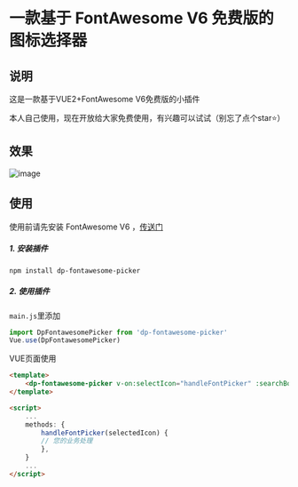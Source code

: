 # 一款基于 FontAwesome V6 免费版的图标选择器
## 说明
这是一款基于VUE2+FontAwesome V6免费版的小插件

本人自己使用，现在开放给大家免费使用，有兴趣可以试试（别忘了点个star⭐️）

## 效果
![image](https://github.com/user-attachments/assets/2dbff60d-1409-4bf7-94ed-f1f1b3e995d4)

## 使用
使用前请先安装 FontAwesome V6 ，[传送门](https://docs.fontawesome.com/web/use-with/vue "传送门")

##### 1. 安装插件
```shell
npm install dp-fontawesome-picker

```
##### 2. 使用插件

`main.js`里添加
```javascript
import DpFontawesomePicker from 'dp-fontawesome-picker'
Vue.use(DpFontawesomePicker)
```

VUE页面使用
```html
<template>
    <dp-fontawesome-picker v-on:selectIcon="handleFontPicker" :searchBox="输入关键字进行过滤"></dp-fontawesome-picker>
</template>

<script>
    ...
    methods: {
        handleFontPicker(selectedIcon) {
	    // 您的业务处理
        },
    }
    ...
</script>
```

